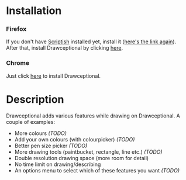 # Installation
### Firefox
If you don't have [Scriptish](https://addons.mozilla.org/firefox/addon/scriptish/) installed yet, install it ([here's the link again](https://addons.mozilla.org/firefox/addon/scriptish/)).  
After that, install Drawceptional by clicking [here](https://raw.github.com/Paperfold/Drawceptional/master/drawceptional.user.js).

### Chrome
Just click [here](https://raw.github.com/Paperfold/Drawceptional/master/drawceptional.user.js) to install Drawceptional.

# Description
Drawceptional adds various features while drawing on Drawceptional. A couple of examples:

* More colours *(TODO)*
* Add your own colours (with colourpicker) *(TODO)*
* Better pen size picker *(TODO)*
* More drawing tools (paintbucket, rectangle, line etc.) *(TODO)*
* Double resolution drawing space (more room for detail)
* No time limit on drawing/describing
* An options menu to select which of these features you want *(TODO)*